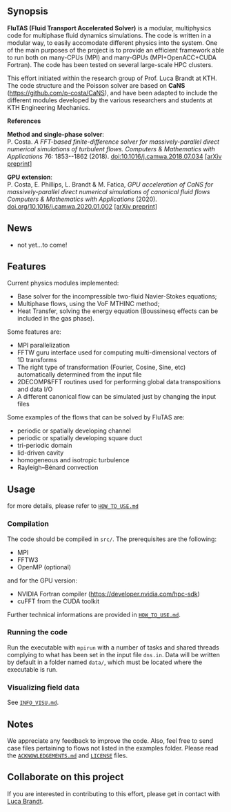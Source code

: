 ## Synopsis

**FluTAS (Fluid Transport Accelerated Solver)** is a modular, multiphysics code for multiphase fluid dynamics simulations. The code is written in a modular way, to easily accomodate different physics into the system. One of the main purposes of the project is to provide an efficient framework able to run both on many-CPUs (MPI) and many-GPUs (MPI+OpenACC+CUDA Fortran). The code has been tested on several large-scale HPC clusters.

This effort initiated within the research group of Prof. Luca Brandt at KTH. The code structure and the Poisson solver are based on **CaNS** (https://github.com/p-costa/CaNS), and have been adapted to include the different modules developed by the various researchers and students at KTH Engineering Mechanics.

**References**

**Method and single-phase solver**:  
P. Costa. *A FFT-based finite-difference solver for massively-parallel direct numerical simulations of turbulent flows.* *Computers & Mathematics with Applications* 76: 1853--1862 (2018). [doi:10.1016/j.camwa.2018.07.034](https://doi.org/10.1016/j.camwa.2018.07.034) [[arXiv preprint]](https://arxiv.org/abs/1802.10323)

**GPU extension**:  
P. Costa, E. Phillips, L. Brandt & M. Fatica, *GPU acceleration of CaNS for massively-parallel direct numerical simulations of canonical fluid flows* *Computers & Mathematics with Applications* (2020). [doi.org/10.1016/j.camwa.2020.01.002](https://doi.org/10.1016/j.camwa.2020.01.002) [[arXiv preprint]](https://arxiv.org/abs/2001.05234)

## News
 * not yet...to come!

## Features
Current physics modules implemented:
 * Base solver for the incompressible two-fluid Navier-Stokes equations;
 * Multiphase flows, using the VoF MTHINC method;
 * Heat Transfer, solving the energy equation (Boussinesq effects can be included in the gas phase). 

Some features are:

 * MPI parallelization
 * FFTW guru interface used for computing multi-dimensional vectors of 1D transforms
 * The right type of transformation (Fourier, Cosine, Sine, etc) automatically determined from the input file
 * 2DECOMP&FFT routines used for performing global data transpositions and data I/O
 * A different canonical flow can be simulated just by changing the input files

Some examples of the flows that can be solved by FluTAS are:

 * periodic or spatially developing channel
 * periodic or spatially developing square duct
 * tri-periodic domain
 * lid-driven cavity
 * homogeneous and isotropic turbulence
 * Rayleigh–Bénard convection
 
## Usage
for more details, please refer to [`HOW_TO_USE.md`](./HOW_TO_USE.md)

### Compilation
The code should be compiled in `src/`. The prerequisites are the following:

 * MPI
 * FFTW3
 * OpenMP (optional)

and for the GPU version:

 * NVIDIA Fortran compiler (https://developer.nvidia.com/hpc-sdk)
 * cuFFT from the CUDA toolkit

Further technical informations are provided in [`HOW_TO_USE.md`](./HOW_TO_USE.md).

### Running the code
Run the executable with `mpirun` with a number of tasks and shared threads complying to what has been set in the input file `dns.in`. Data will be written by default in a folder named `data/`, which must be located where the executable is run.

### Visualizing field data
See [`INFO_VISU.md`](./INFO_VISU.md).



## Notes
We appreciate any feedback to improve the code. Also, feel free to send case files pertaining to flows not listed in the examples folder.
Please read the [`ACKNOWLEDGEMENTS.md`](./ACKNOWLEDGEMENTS.md) and [`LICENSE`](./LICENSE) files.

## Collaborate on this project
If you are interested in contributing to this effort, please get in contact with [Luca Brandt](mailto:luca@mech.kth.se).
